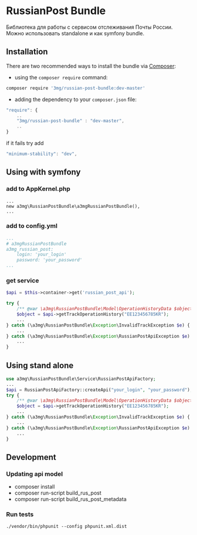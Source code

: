 RussianPost Bundle
==================

Библиотека для работы с сервисом отслеживания Почты России.
Можно использовать standalone и как symfony bundle.


Installation
------------

There are two recommended ways to install the bundle via [Composer](https://getcomposer.org/):

* using the ``composer require`` command:

```bash
composer require '3mg/russian-post-bundle:dev-master'
```

* adding the dependency to your ``composer.json`` file:

```js
"require": {
    ..
    "3mg/russian-post-bundle" : "dev-master",
    ..
}
```

if it fails try add

```js
"minimum-stability": "dev",
```

        
Using with symfony
------------------

### add to AppKernel.php
```
...
new a3mg\RussianPostBundle\a3mgRussianPostBundle(),
...
```

### add to config.yml
```yml
...
# a3mgRussianPostBundle
a3mg_russian_post:
    login: 'your_login'
    password: 'your_password'
...
```

### get service

```php
$api = $this->container->get('russian_post_api');

try {
    /** @var \a3mg\RussianPostBundle\Model\OperationHistoryData $object */
    $object = $api->getTrackOperationHistory("EE123456785KR");
    ...
} catch (\a3mg\RussianPostBundle\Exception\InvalidTrackException $e) {
    ...
} catch (\a3mg\RussianPostBundle\Exception\RussianPostApiException $e) {
    ...
}
```

Using stand alone
-----------------
```php
use a3mg\RussianPostBundle\Service\RussianPostApiFactory;
...
$api = RussianPostApiFactory::createApi("your_login", "your_password");
try {
    /** @var \a3mg\RussianPostBundle\Model\OperationHistoryData $object */
    $object = $api->getTrackOperationHistory("EE123456785KR");
    ...
} catch (\a3mg\RussianPostBundle\Exception\InvalidTrackException $e) {
    ...
} catch (\a3mg\RussianPostBundle\Exception\RussianPostApiException $e) {
    ...
}
```

Development
-----------

### Updating api model

* composer install
* composer run-script build_rus_post
* composer run-script build_rus_post_metadata

### Run tests

```
./vendor/bin/phpunit --config phpunit.xml.dist
```